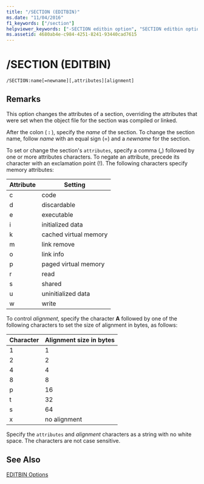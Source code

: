 ```yaml
---
title: "/SECTION (EDITBIN)"
ms.date: "11/04/2016"
f1_keywords: ["/section"]
helpviewer_keywords: ["-SECTION editbin option", "SECTION editbin option", "alignment characters in sections", "/SECTION editbin option"]
ms.assetid: 4680ab4e-c984-4251-8241-93440cad7615
---
```

# /SECTION (EDITBIN)

```
/SECTION:name[=newname][,attributes][alignment]
```

## Remarks

This option changes the attributes of a section, overriding the attributes that were set when the object file for the section was compiled or linked.

After the colon ( **:** ), specify the *name* of the section. To change the section name, follow *name* with an equal sign (=) and a *newname* for the section.

To set or change the section's `attributes`, specify a comma (**,**) followed by one or more attributes characters. To negate an attribute, precede its character with an exclamation point (!). The following characters specify memory attributes:

|Attribute|Setting|
|---------------|-------------|
|c|code|
|d|discardable|
|e|executable|
|i|initialized data|
|k|cached virtual memory|
|m|link remove|
|o|link info|
|p|paged virtual memory|
|r|read|
|s|shared|
|u|uninitialized data|
|w|write|

To control *alignment*, specify the character **A** followed by one of the following characters to set the size of alignment in bytes, as follows:

|Character|Alignment size in bytes|
|---------------|-----------------------------|
|1|1|
|2|2|
|4|4|
|8|8|
|p|16|
|t|32|
|s|64|
|x|no alignment|

Specify the `attributes` and *alignment* characters as a string with no white space. The characters are not case sensitive.

## See Also

[EDITBIN Options](../../build/reference/editbin-options.md)